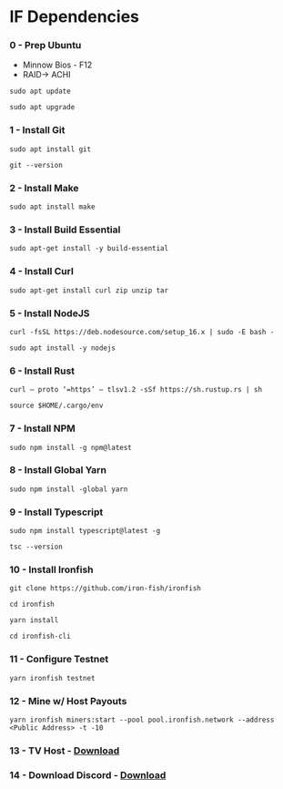# IF Dependencies
### 0 - Prep Ubuntu
* Minnow Bios - F12
* RAID-> ACHI
```
sudo apt update
```
```
sudo apt upgrade
```
### 1 - Install Git
```
sudo apt install git
```
```
git --version
```
### 2 - Install Make
```
sudo apt install make
```
### 3 - Install Build Essential
```
sudo apt-get install -y build-essential
```
### 4 - Install Curl
```
sudo apt-get install curl zip unzip tar
```
### 5 - Install NodeJS
```
curl -fsSL https://deb.nodesource.com/setup_16.x | sudo -E bash -
```
```
sudo apt install -y nodejs
```
### 6 - Install Rust
```
curl — proto ‘=https’ — tlsv1.2 -sSf https://sh.rustup.rs | sh
```
```
source $HOME/.cargo/env
```
### 7 - Install NPM
```
sudo npm install -g npm@latest
```
### 8 - Install Global Yarn
```
sudo npm install -global yarn
```
### 9 - Install Typescript 
```
sudo npm install typescript@latest -g
```
```
tsc --version
```
### 10 - Install Ironfish 
```
git clone https://github.com/iron-fish/ironfish
```
```
cd ironfish
```
```
yarn install
```
```
cd ironfish-cli
```
### 11 - Configure Testnet 
```
yarn ironfish testnet
```
### 12 - Mine w/ Host Payouts 
```
yarn ironfish miners:start --pool pool.ironfish.network --address <Public Address> -t -10
```
### 13 - TV Host - [Download](https://download.teamviewer.com/download/linux/teamviewer-host_amd64.deb)
### 14 - Download Discord - [Download](https://discord.com/api/download?platform=linux&format=deb)

